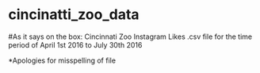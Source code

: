 # cincinatti_zoo_data
#As it says on the box: Cincinnati Zoo Instagram Likes .csv file for the time period of April 1st 2016 to July 30th 2016

*Apologies for misspelling of file
